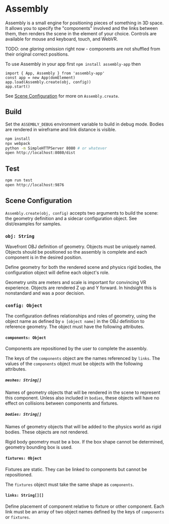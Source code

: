 # Assembly

Assembly is a small engine for positioning pieces of something in 3D space. It
allows you to specify the "components" involved and the links between them, then
renders the scene in the element of your choice. Controls are available for
mouse and keyboard, touch, and WebVR.

TODO: one *glaring* omission right now - components are not shuffled from their
original correct positions.

To use Assembly in your app first `npm install assembly-app` then

```
import { App, Assembly } from 'assembly-app'
const app = new App(domElement)
app.load(Assembly.create(obj, config))
app.start()
```

See [Scene Configuration](#scene-configuration) for more on `Assembly.create`.

## Build

Set the `ASSEMBLY_DEBUG` environment variable to build in debug mode. Bodies are
rendered in wireframe and link distance is visible.

```sh
npm install
npx webpack
python -m SimpleHTTPServer 8080 # or whatever
open http://localhost:8080/dist
```

## Test

```sh
npm run test
open http://localhost:9876
```

## Scene Configuration

`Assembly.create(obj, config)` accepts two arguments to build the scene: the
geometry definition and a sidecar configuration object. See dist/examples for
samples.

### `obj: String`

Wavefront OBJ definition of geometry. Objects must be uniquely named. Objects
should be positioned so the assembly is complete and each component is in the
desired position.

Define geometry for both the rendered scene and physics rigid bodies, the
configuration object will define each object's role.

Geometry units are meters and scale is important for convincing VR experience.
Objects are rendered Z up and Y forward. In hindsight this is nonstandard and
was a poor decision.

### `config: Object`

The configuration defines relationships and roles of geometry, using the object
name as defined by `o [object name]` in the OBJ definition to reference
geometry. The object must have the following attributes.

#### `components: Object`

Components are repositioned by the user to complete the assembly.

The keys of the `components` object are the names referenced by `links`. The
values of the `components` object must be objects with the following attributes.

##### `meshes: String[]`

Names of geometry objects that will be rendered in the scene to represent this
component. Unless also included in `bodies`, these objects will have no effect
on collisions between components and fixtures.

##### `bodies: String[]`

Names of geometry objects that will be added to the physics world as rigid
bodies. These objects are not rendered.

Rigid body geometry must be a box. If the box shape cannot be determined,
geometry bounding box is used.

#### `fixtures: Object`

Fixtures are static. They can be linked to components but cannot be
repositioned.

The `fixtures` object must take the same shape as `components`.

#### `links: String[][]`

Define placement of component relative to fixture or other component. Each link
must be an array of two object names defined by the keys of `components` or
`fixtures`.
